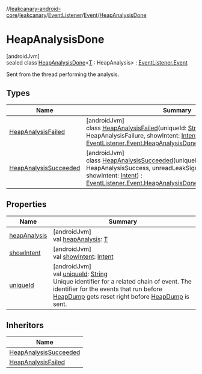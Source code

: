 //[leakcanary-android-core](../../../../../index.md)/[leakcanary](../../../index.md)/[EventListener](../../index.md)/[Event](../index.md)/[HeapAnalysisDone](index.md)

# HeapAnalysisDone

[androidJvm]\
sealed class [HeapAnalysisDone](index.md)&lt;[T](index.md) : HeapAnalysis&gt; : [EventListener.Event](../index.md)

Sent from the thread performing the analysis.

## Types

| Name | Summary |
|---|---|
| [HeapAnalysisFailed](-heap-analysis-failed/index.md) | [androidJvm]<br>class [HeapAnalysisFailed](-heap-analysis-failed/index.md)(uniqueId: [String](https://kotlinlang.org/api/latest/jvm/stdlib/kotlin/-string/index.html), heapAnalysis: HeapAnalysisFailure, showIntent: [Intent](https://developer.android.com/reference/kotlin/android/content/Intent.html)) : [EventListener.Event.HeapAnalysisDone](index.md)&lt;HeapAnalysisFailure&gt; |
| [HeapAnalysisSucceeded](-heap-analysis-succeeded/index.md) | [androidJvm]<br>class [HeapAnalysisSucceeded](-heap-analysis-succeeded/index.md)(uniqueId: [String](https://kotlinlang.org/api/latest/jvm/stdlib/kotlin/-string/index.html), heapAnalysis: HeapAnalysisSuccess, unreadLeakSignatures: [Set](https://kotlinlang.org/api/latest/jvm/stdlib/kotlin.collections/-set/index.html)&lt;[String](https://kotlinlang.org/api/latest/jvm/stdlib/kotlin/-string/index.html)&gt;, showIntent: [Intent](https://developer.android.com/reference/kotlin/android/content/Intent.html)) : [EventListener.Event.HeapAnalysisDone](index.md)&lt;HeapAnalysisSuccess&gt; |

## Properties

| Name | Summary |
|---|---|
| [heapAnalysis](heap-analysis.md) | [androidJvm]<br>val [heapAnalysis](heap-analysis.md): [T](index.md) |
| [showIntent](show-intent.md) | [androidJvm]<br>val [showIntent](show-intent.md): [Intent](https://developer.android.com/reference/kotlin/android/content/Intent.html) |
| [uniqueId](../unique-id.md) | [androidJvm]<br>val [uniqueId](../unique-id.md): [String](https://kotlinlang.org/api/latest/jvm/stdlib/kotlin/-string/index.html)<br>Unique identifier for a related chain of event. The identifier for the events that run before [HeapDump](../-heap-dump/index.md) gets reset right before [HeapDump](../-heap-dump/index.md) is sent. |

## Inheritors

| Name |
|---|
| [HeapAnalysisSucceeded](-heap-analysis-succeeded/index.md) |
| [HeapAnalysisFailed](-heap-analysis-failed/index.md) |
